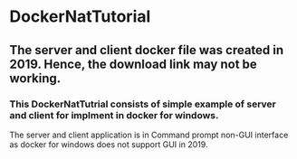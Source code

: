 # DockerNatTutorial
## The server and client docker file was created in 2019. Hence, the download link may not be working.

### This DockerNatTutrial consists of simple example of server and client for implment in docker for windows. 

The server and client application is in Command prompt non-GUI interface as docker for windows does not support GUI in 2019.

